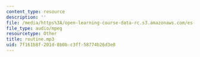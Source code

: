 ```yaml
---
content_type: resource
description: ''
file: /media/https%3A/open-learning-course-data-rc.s3.amazonaws.com/es-s41-speak-italian-with-your-mouth-full-spring-2012/7f161b8f201d8b0bc3ff58774b26d3e0_routine.mp3
file_type: audio/mpeg
resourcetype: Other
title: routine.mp3
uid: 7f161b8f-201d-8b0b-c3ff-58774b26d3e0
---
```

